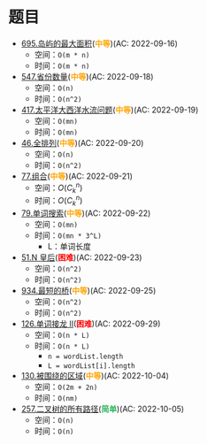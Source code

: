 # 题目

- [695.岛屿的最大面积](/src/main/java/leetcode/sub0695/README.md)(<b style="color: orange">中等</b>)(AC: 2022-09-16)
  - 空间：`O(m * n)`
  - 时间：`O(m * n)`
- [547.省份数量](/src/main/java/leetcode/sub0547/README.md)(<b style="color: orange">中等</b>)(AC: 2022-09-18)
  - 空间：`O(n)`
  - 时间：`O(n^2)`
- [417.太平洋大西洋水流问题](/src/main/java/leetcode/sub0417/README.md)(<b style="color: orange">中等</b>)(AC: 2022-09-19)
  - 空间：`O(mn)`
  - 时间：`O(mn)`
- [46.全排列](/src/main/java/leetcode/sub0046/README.md)(<b style="color: orange">中等</b>)(AC: 2022-09-20)
  - 空间：`O(n)`
  - 时间：`O(n^2)`
- [77.组合](/src/main/java/leetcode/sub0077/README.md)(<b style="color: orange">中等</b>)(AC: 2022-09-21)
  - 空间：$O(C_{k}^{n})$
  - 时间：$O(C_{k}^{n})$
- [79.单词搜索](/src/main/java/leetcode/sub0079/README.md)(<b style="color: orange">中等</b>)(AC: 2022-09-22)
  - 空间：`O(mn)`
  - 时间：`O(mn * 3^L)`
    - L：单词长度
- [51.N 皇后](/src/main/java/leetcode/sub0051/README.md)(<b style="color: red">困难</b>)(AC: 2022-09-23)
  - 空间：`O(n^2)`
  - 时间：`O(n^2)`
- [934.最短的桥](/src/main/java/leetcode/sub0934/README.md)(<b style="color: orange">中等</b>)(AC: 2022-09-25)
  - 空间：`O(n^2)`
  - 时间：`O(n^2)`
- [126.单词接龙 II](/src/main/java/leetcode/sub0126/README.md)(<b style="color: red">困难</b>)(AC: 2022-09-29)
  - 空间：`O(n * L)`
  - 时间：`O(n * L)`
    - `n = wordList.length`
    - `L = wordList[i].length`
- [130.被围绕的区域](/src/main/java/leetcode/sub0130/README.md)(<b style="color: orange">中等</b>)(AC: 2022-10-04)
  - 空间：`O(2m + 2n)`
  - 时间：`O(nm)`
- [257.二叉树的所有路径](/src/main/java/leetcode/sub0257/README.md)(<b style="color: #2db55d">简单</b>)(AC: 2022-10-05)
  - 空间：`O(n)`
  - 时间：`O(n)`
